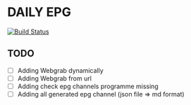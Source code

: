 # DAILY EPG

[![Build Status](https://travis-ci.org/Fazzani/grab.svg?branch=master)](https://travis-ci.org/Fazzani/grab)

## TODO

- [ ] Adding Webgrab dynamically
- [ ] Adding Webgrab from url
- [ ] Adding check epg channels programme missing 
- [ ] Adding all generated epg channel (json file => md format)
